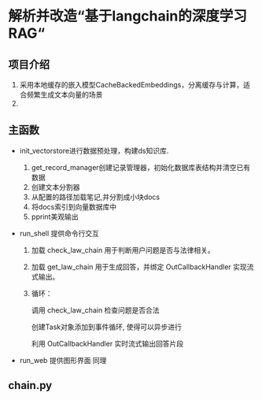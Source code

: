 # 解析并改造“基于langchain的深度学习RAG“

## 项目介绍

1. 采用本地缓存的嵌入模型CacheBackedEmbeddings，分离缓存与计算，适合频繁生成文本向量的场景
2. 

## 主函数

- init_vectorstore进行数据预处理，构建ds知识库.
  
  1. get_record_manager创建记录管理器，初始化数据库表结构并清空已有数据
  2. 创建文本分割器
  3. 从配置的路径加载笔记,并分割成小块docs
  4. 将docs索引到向量数据库中
  5. pprint美观输出

- run_shell 提供命令行交互

    1. 加载 check_law_chain 用于判断用户问题是否与法律相关。
    2. 加载 get_law_chain 用于生成回答，并绑定 OutCallbackHandler 实现流式输出。
    3. 循环：
   
        调用 check_law_chain 检查问题是否合法

        创建Task对象添加到事件循环, 使得可以异步进行

        利用 OutCallbackHandler 实时流式输出回答片段
  

- run_web 提供图形界面 同理

## chain.py

